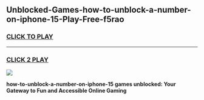 
## Unblocked-Games-how-to-unblock-a-number-on-iphone-15-Play-Free-f5rao
<h3>
<a href="https://premium76.site?title=how-to-unblock-a-number-on-iphone-15&ref=18A1">CLICK TO PLAY</a></h3>
<hr>

<h3>
<a href="https://premium76.site?title=how-to-unblock-a-number-on-iphone-15&ref=18A1">CLICK 2 PLAY</a>
  
</h3>

<a href="https://premium76.site?title=how-to-unblock-a-number-on-iphone-15&ref=18A1"><img src="https://clearcache.store/games.png"></a>


**how-to-unblock-a-number-on-iphone-15 games unblocked: Your Gateway to Fun and Accessible Online Gaming**
